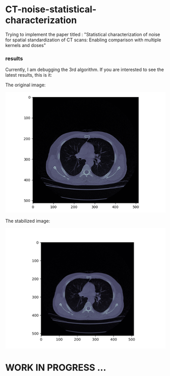 # CT-noise-statistical-characterization
Trying to implement the paper titled : "Statistical characterization of noise for spatial standardization of CT scans: Enabling comparison with multiple kernels and doses"
### results
Currently, I am debugging the 3rd algorithm. If you are interested to see the latest results, this is it:

The original image:

![original img](resources/figs/my_lungs.png) 

The stabilized image:

![stabilized img](resources/figs/stabilized_my_lungs.jpg) 

# WORK IN PROGRESS ...